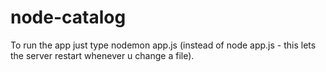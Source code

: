 node-catalog
============
To run the app just type nodemon app.js (instead of node app.js - this lets the server restart whenever u change a file). 

